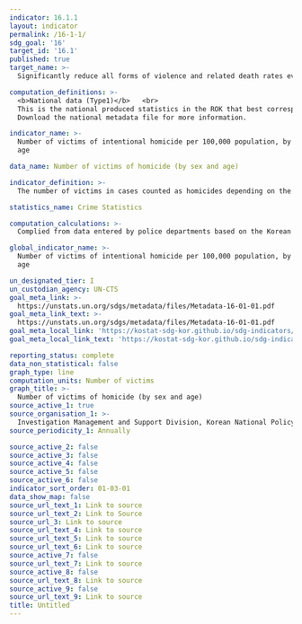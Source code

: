 ```yaml
---
indicator: 16.1.1
layout: indicator
permalink: /16-1-1/
sdg_goal: '16'
target_id: '16.1'
published: true
target_name: >-
  Significantly reduce all forms of violence and related death rates everywhere

computation_definitions: >-
  <b>National data (Type1)</b>   <br>
  This is the national produced statistics in the ROK that best corresponds to the definition of UN SDGs indicators. <br>
  Download the national metadata file for more information.

indicator_name: >-
  Number of victims of intentional homicide per 100,000 population, by sex and
  age

data_name: Number of victims of homicide (by sex and age)

indicator_definition: >-
  The number of victims in cases counted as homicides depending on the characteristics of victims 

statistics_name: Crime Statistics 

computation_calculations: >-
  Complied from data entered by police departments based on the Korean Crime Statistics System entries

global_indicator_name: >-
  Number of victims of intentional homicide per 100,000 population, by sex and
  age

un_designated_tier: I
un_custodian_agency: UN-CTS
goal_meta_link: >-
  https://unstats.un.org/sdgs/metadata/files/Metadata-16-01-01.pdf   
goal_meta_link_text: >-
  https://unstats.un.org/sdgs/metadata/files/Metadata-16-01-01.pdf   
goal_meta_local_link: 'https://kostat-sdg-kor.github.io/sdg-indicators/public/data/Metadata-16-01-01_ENG.pdf'
goal_meta_local_link_text: 'https://kostat-sdg-kor.github.io/sdg-indicators/public/data/Metadata-16-01-01_ENG.pdf'

reporting_status: complete
data_non_statistical: false
graph_type: line
computation_units: Number of victims
graph_title: >-
  Number of victims of homicide (by sex and age)
source_active_1: true
source_organisation_1: >-
  Investigation Management and Support Division, Korean National Policy Agency 
source_periodicity_1: Annually 

source_active_2: false
source_active_3: false
source_active_4: false
source_active_5: false
source_active_6: false
indicator_sort_order: 01-03-01
data_show_map: false
source_url_text_1: Link to source
source_url_text_2: Link to Source
source_url_3: Link to source
source_url_text_4: Link to source
source_url_text_5: Link to source
source_url_text_6: Link to source
source_active_7: false
source_url_text_7: Link to source
source_active_8: false
source_url_text_8: Link to source
source_active_9: false
source_url_text_9: Link to source
title: Untitled
---
```

